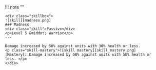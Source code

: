 !!! note ""

    <div class="skillbox">
    ![skill][madness.png]
    ### Madness
    <div class="skill">Passive</div>
    <p>Level 5 &middot; Warrior</p>
    ---

    Damage increased by 50% against units with 30% health or less.
    <p class="skill-mastery">![skill mastery][skill_mastery.png]  [Mastery]: Damage increased by 50% against units with 50% health or less. </p> 
    </div>

